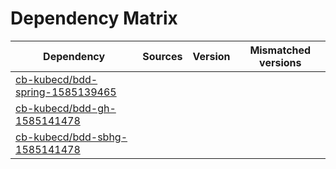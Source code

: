 # Dependency Matrix

Dependency | Sources | Version | Mismatched versions
---------- | ------- | ------- | -------------------
[cb-kubecd/bdd-spring-1585139465](https://github.com/cb-kubecd/bdd-spring-1585139465.git) |  | []() | 
[cb-kubecd/bdd-gh-1585141478](https://github.com/cb-kubecd/bdd-gh-1585141478.git) |  | []() | 
[cb-kubecd/bdd-sbhg-1585141478](https://github.com/cb-kubecd/bdd-sbhg-1585141478.git) |  | []() | 
